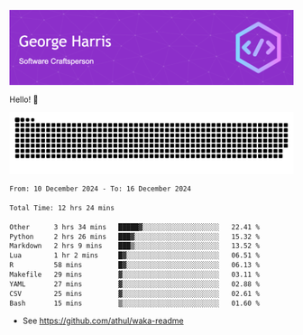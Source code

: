 ![img](./assets/github-header.png)

Hello! :wave:

<div align="center">
  <img  src="https://raw.githubusercontent.com/1999AZZAR/1999AZZAR/readme/resources/grid-snake.svg" alt="snake" />
</div>

<!--START_SECTION:waka-->

```txt
From: 10 December 2024 - To: 16 December 2024

Total Time: 12 hrs 24 mins

Other      3 hrs 34 mins   █████▓░░░░░░░░░░░░░░░░░░░   22.41 %
Python     2 hrs 26 mins   ███▓░░░░░░░░░░░░░░░░░░░░░   15.32 %
Markdown   2 hrs 9 mins    ███▒░░░░░░░░░░░░░░░░░░░░░   13.52 %
Lua        1 hr 2 mins     █▓░░░░░░░░░░░░░░░░░░░░░░░   06.51 %
R          58 mins         █▓░░░░░░░░░░░░░░░░░░░░░░░   06.13 %
Makefile   29 mins         ▓░░░░░░░░░░░░░░░░░░░░░░░░   03.11 %
YAML       27 mins         ▓░░░░░░░░░░░░░░░░░░░░░░░░   02.88 %
CSV        25 mins         ▓░░░░░░░░░░░░░░░░░░░░░░░░   02.61 %
Bash       15 mins         ▒░░░░░░░░░░░░░░░░░░░░░░░░   01.60 %
```

<!--END_SECTION:waka-->

- See <https://github.com/athul/waka-readme>
